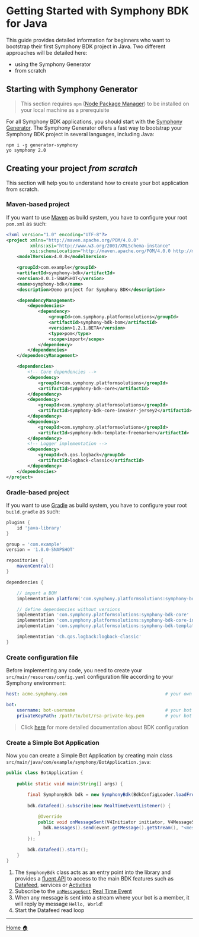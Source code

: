 # Getting Started with Symphony BDK for Java

This guide provides detailed information for beginners who want to bootstrap their first Symphony BDK project 
in Java. Two different approaches will be detailed here:
- using the Symphony Generator
- from scratch

## Starting with Symphony Generator
> This section requires `npm` ([Node Package Manager](https://www.npmjs.com/)) to be installed on your local machine as a prerequisite

For all Symphony BDK applications, you should start with the [Symphony Generator](https://github.com/SymphonyPlatformSolutions/generator-symphony).
The Symphony Generator offers a fast way to bootstrap your Symphony BDK project in several languages, including Java:
```
npm i -g generator-symphony
yo symphony 2.0
```

## Creating your project _from scratch_
This section will help you to understand how to create your bot application from scratch.

### Maven-based project
If you want to use [Maven](https://maven.apache.org/) as build system, you have to configure your root `pom.xml` as such:
```xml
<?xml version="1.0" encoding="UTF-8"?>
<project xmlns="http://maven.apache.org/POM/4.0.0"
         xmlns:xsi="http://www.w3.org/2001/XMLSchema-instance"
         xsi:schemaLocation="http://maven.apache.org/POM/4.0.0 http://maven.apache.org/xsd/maven-4.0.0.xsd">
    <modelVersion>4.0.0</modelVersion>

    <groupId>com.example</groupId>
    <artifactId>symphony-bdk</artifactId>
    <version>0.0.1-SNAPSHOT</version>
    <name>symphony-bdk</name>
    <description>Demo project for Symphony BDK</description>

    <dependencyManagement>
        <dependencies>
            <dependency>
                <groupId>com.symphony.platformsolutions</groupId>
                <artifactId>symphony-bdk-bom</artifactId>
                <version>1.2.1.BETA</version>
                <type>pom</type>
                <scope>import</scope>
            </dependency>
        </dependencies>
    </dependencyManagement>

    <dependencies>
        <!-- Core dependencies -->
        <dependency>
            <groupId>com.symphony.platformsolutions</groupId>
            <artifactId>symphony-bdk-core</artifactId>
        </dependency>
        <dependency>
            <groupId>com.symphony.platformsolutions</groupId>
            <artifactId>symphony-bdk-core-invoker-jersey2</artifactId>
        </dependency>
        <dependency>
            <groupId>com.symphony.platformsolutions</groupId>
            <artifactId>symphony-bdk-template-freemarker</artifactId>
        </dependency>
        <!-- Logger implementation -->
        <dependency>
            <groupId>ch.qos.logback</groupId>
            <artifactId>logback-classic</artifactId>
        </dependency>
    </dependencies>
</project>
```
### Gradle-based project
If you want to use [Gradle](https://gradle.org/) as build system, you have to configure your root `build.gradle` as such:
```groovy
plugins {
    id 'java-library'
}

group = 'com.example'
version = '1.0.0-SNAPSHOT'

repositories {
    mavenCentral()
}

dependencies {

    // import a BOM
    implementation platform('com.symphony.platformsolutions:symphony-bdk-bom:1.2.1.BETA')

    // define dependencies without versions
    implementation 'com.symphony.platformsolutions:symphony-bdk-core'
    implementation 'com.symphony.platformsolutions:symphony-bdk-core-invoker-jersey2'
    implementation 'com.symphony.platformsolutions:symphony-bdk-template-freemarker'

    implementation 'ch.qos.logback:logback-classic'
}
```

### Create configuration file
Before implementing any code, you need to create your `src/main/resources/config.yaml` configuration file according 
to your Symphony environment:
```yaml
host: acme.symphony.com                                     # your own pod host name

bot: 
    username: bot-username                                  # your bot (or service account) username
    privateKeyPath: /path/to/bot/rsa-private-key.pem        # your bot RSA private key
```
> Click [here](./configuration.md) for more detailed documentation about BDK configuration

### Create a Simple Bot Application
Now you can create a Simple Bot Application by creating main class `src/main/java/com/example/symphony/BotApplication.java`:
 
```java
public class BotApplication {
    
    public static void main(String[] args) {
      
        final SymphonyBdk bdk = new SymphonyBdk(BdkConfigLoader.loadFromClasspath("/config.yaml"));        // (1)
      
        bdk.datafeed().subscribe(new RealTimeEventListener() {                                              // (2)

            @Override
            public void onMessageSent(V4Initiator initiator, V4MessageSent event) {
              bdk.messages().send(event.getMessage().getStream(), "<messageML>Hello, World!</messageML>");  // (3)
            }
        });
        
        bdk.datafeed().start();                                                                             // (4)
    }
}
```
1. The `SymphonyBdk` class acts as an entry point into the library and provides a [fluent API](./fluent-api.md) to access
to the main BDK features such as [Datafeed](./datafeed.md), services or [Activities](./activity-api.md)
2. Subscribe to the [`onMessageSent`](https://developers.symphony.com/restapi/docs/real-time-events#section-message-sent) 
[Real Time Event](https://developers.symphony.com/restapi/docs/real-time-events)
3. When any message is sent into a stream where your bot is a member, it will reply by message `Hello, World`! 
4. Start the Datafeed read loop

----
[Home :house:](./index.md)
 
